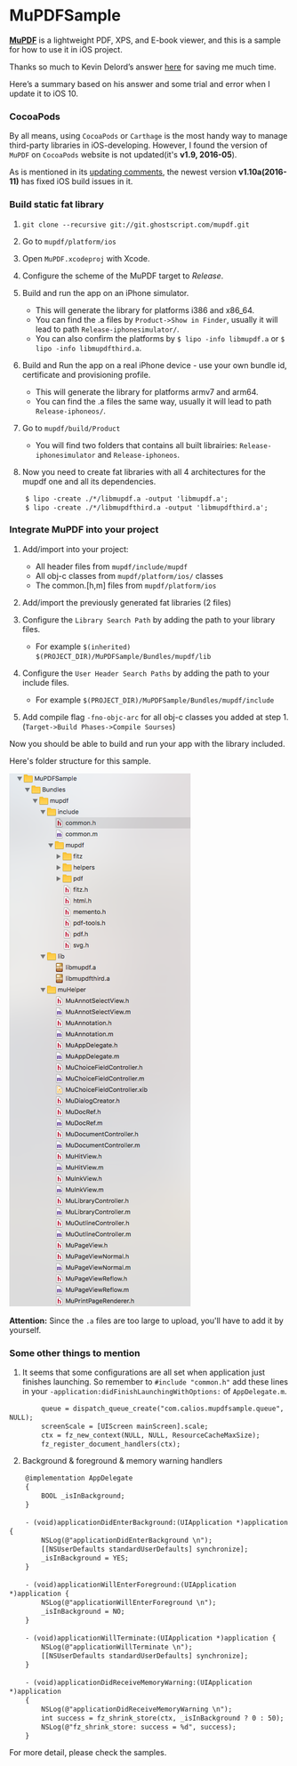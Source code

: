 # MuPDFSample

**[MuPDF][1]** is a lightweight PDF, XPS, and E-book viewer, and this is a sample for how to use it in iOS project.

Thanks so much to Kevin Delord’s answer [here][2] for saving me much time.

Here’s a summary based on his answer and some trial and error  when I update it to iOS 10.

### CocoaPods

By all means, using `CocoaPods` or `Carthage` is the most handy way to manage third-party libraries in iOS-developing. However, I found the version of `MuPDF` on `CocoaPods` website is not updated(it's **v1.9, 2016-05**).

As is mentioned in its [updating comments][3], the newest version **v1.10a(2016-11)** has fixed iOS build issues in it.

### Build static fat library

1. `git clone --recursive git://git.ghostscript.com/mupdf.git`
2. Go to `mupdf/platform/ios`
3. Open `MuPDF.xcodeproj` with Xcode.
4. Configure the scheme of the MuPDF target to *Release*.
5. Build and run the app on an iPhone simulator.
	- This will generate the library for platforms i386 and x86\_64.
	- You can find the .a files by `Product->Show in Finder`, usually it will lead to path `Release-iphonesimulator/`.
	- You can also confirm the platforms by `$ lipo -info libmupdf.a` or `$ lipo -info libmupdfthird.a`.

6. Build and Run the app on a real iPhone device - use your own bundle id, certificate and provisioning profile.

	- This will generate the library for platforms armv7 and arm64.
	- You can find the .a files the same way, usually it will lead to path `Release-iphoneos/`.

7. Go to `mupdf/build/Product`

	- You will find two folders that contains all built librairies: `Release-iphonesimulator` and `Release-iphoneos`.

8. Now you need to create fat libraries with all 4 architectures for the mupdf one and all its dependencies.

```
	$ lipo -create ./*/libmupdf.a -output 'libmupdf.a';
	$ lipo -create ./*/libmupdfthird.a -output 'libmupdfthird.a';
```

### Integrate MuPDF into your project

1. Add/import into your project:

	- All header files from `mupdf/include/mupdf`
	- All obj-c classes from `mupdf/platform/ios/` classes
	- The common.[h,m] files from `mupdf/platform/ios`

2. Add/import the previously generated fat libraries (2 files)
3. Configure the `Library Search Path` by adding the path to your library files.

	- For example `$(inherited) $(PROJECT_DIR)/MuPDFSample/Bundles/mupdf/lib`

4. Configure the `User Header Search Paths` by adding the path to your include files.

	- For example `$(PROJECT_DIR)/MuPDFSample/Bundles/mupdf/include `

5. Add compile flag `-fno-objc-arc` for all obj-c classes you added at step 1.(`Target->Build Phases->Compile Sourses`)

Now you should be able to build and run your app with the library included.

Here's folder structure for this sample.

![sample_project_tree](https://raw.githubusercontent.com/CaliosD/MuPDFSample/master/mupdf_sample_project_tree.png)

**Attention:** Since the `.a` files are too large to upload, you'll have to add it by yourself.


### Some other things to mention

1. It seems that some configurations are all set when application just finishes launching. So remember to `#include "common.h"` add these lines in your `-application:didFinishLaunchingWithOptions:` of `AppDelegate.m`.

```
		queue = dispatch_queue_create("com.calios.mupdfsample.queue", NULL);
	    screenScale = [UIScreen mainScreen].scale;
	    ctx = fz_new_context(NULL, NULL, ResourceCacheMaxSize);
	    fz_register_document_handlers(ctx);
```

2. Background & foreground & memory warning handlers

```
	@implementation AppDelegate
	{
	    BOOL _isInBackground;
	}

	- (void)applicationDidEnterBackground:(UIApplication *)application {
	    NSLog(@"applicationDidEnterBackground \n");
	    [[NSUserDefaults standardUserDefaults] synchronize];
	    _isInBackground = YES;
	}

	- (void)applicationWillEnterForeground:(UIApplication *)application {
	    NSLog(@"applicationWillEnterForeground \n");
	    _isInBackground = NO;
	}

	- (void)applicationWillTerminate:(UIApplication *)application {
	    NSLog(@"applicationWillTerminate \n");
	    [[NSUserDefaults standardUserDefaults] synchronize];
	}

	- (void)applicationDidReceiveMemoryWarning:(UIApplication *)application
	{
	    NSLog(@"applicationDidReceiveMemoryWarning \n");
	    int success = fz_shrink_store(ctx, _isInBackground ? 0 : 50);
	    NSLog(@"fz_shrink_store: success = %d", success);
	}
```

For more detail, please check the samples.



[1]:	http://mupdf.com/
[2]:	http://stackoverflow.com/a/31111924/1594792
[3]:	http://mupdf.com/news
